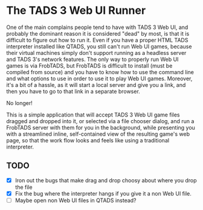 # The TADS 3 Web UI Runner

One of the main complains people tend to have with TADS 3 Web UI, and probably
the dominant reason it is considered "dead" by most, is that it is difficult to
figure out how to run it. Even if you have a proper HTML TADS interpreter
installed like QTADS, you still can't run Web UI games, because their virtual
machines simply don't support running as a headless server and TADS 3's network
features. The only way to properly run Web UI games is via FrobTADS, but
FrobTADS is difficult to install (must be compiled from source) and you have to
know how to use the command line and what options to use in order to use it to
play Web UI games. Moreover, it's a bit of a hassle, as it will start a local
server and give you a link, and then you have to go to that link in a separate
browser.

No longer!

This is a simple application that will accept TADS 3 Web UI game files dragged
and dropped into it, or selected via a file chooser dialog, and run a FrobTADS
server with them for you in the background, while presenting you with
a streamlined inline, self-contained view of the resulting game's web page, so
that the work flow looks and feels like using a traditional interpreter.

## TODO

- [x] Iron out the bugs that make drag and drop choosy about where you drop the
  file
- [x] Fix the bug where the interpreter hangs if you give it a non Web UI file.
- [ ] Maybe open non Web UI files in QTADS instead?
